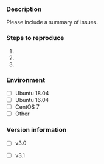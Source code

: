 ### Description

Please include a summary of issues.

### Steps to reproduce
1.
2.
3.

### Environment
- [ ] Ubuntu 18.04
- [ ] Ubuntu 16.04
- [ ] CentOS 7
- [ ] Other

### Version information
- [ ] v3.0
- [ ] v3.1

